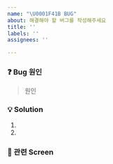 ```yaml
---
name: "\U0001F41B BUG"
about: 해결해야 할 버그를 작성해주세요
title: ''
labels: ''
assignees: ''

---
```


### ❓ Bug 원인
> 원인
### 💡 Solution
1. 
2.

### 📱 관련 Screen
